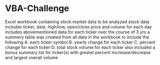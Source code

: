 # VBA-Challenge
Excel workbook containing stock market data to be analyzed
stock data includes ticker, date,  high/low, open/close price and volume for each day 
includes abovementioned data for each ticker over the course of 3 yrs
a summery table was created from all data in the workbook to include the following
A. each ticker symbol
B. yearly change for each ticker
C. percent change for each ticker
D. total stock volume for each ticker
also included a bonus summary list for ticker(s) with greatet percent incrtease/decrease and largest overall volume 
